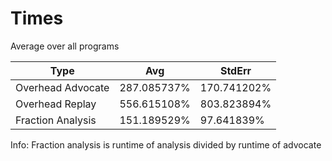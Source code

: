 # Times

Average over all programs

| Type | Avg | StdErr |
| - | - | - |
| Overhead Advocate | 287.085737% | 170.741202% |
| Overhead Replay | 556.615108% | 803.823894% |
| Fraction Analysis | 151.189529% | 97.641839% |


Info: Fraction analysis is runtime of analysis divided by runtime of advocate

